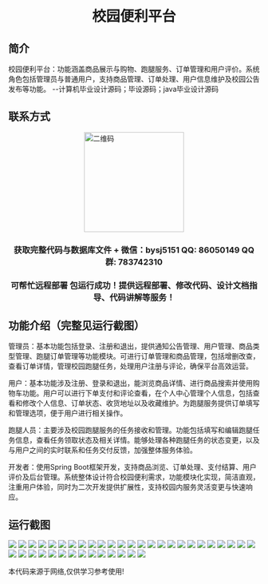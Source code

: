 <p><h1 align="center">校园便利平台</h1></p>

## 简介
校园便利平台：功能涵盖商品展示与购物、跑腿服务、订单管理和用户评价。系统角色包括管理员与普通用户，支持商品管理、订单处理、用户信息维护及校园公告发布等功能。    --计算机毕业设计源码；毕设源码；java毕业设计源码


## 联系方式
<img src="https://bs-1329754181.cos.ap-shanghai.myqcloud.com/wx.jpg" alt="二维码" style="display: block; margin: 0 auto;" width="200px">
<p><h3 align="center">获取完整代码与数据库文件 + 微信：bysj5151 QQ: 86050149 QQ群: 783742310</h3></p>
<p><h3 align="center">可帮忙远程部署 包运行成功！提供远程部署、修改代码、设计文档指导、代码讲解等服务！</h3></p>

## 功能介绍（完整见运行截图）
管理员：基本功能包括登录、注册和退出，提供通知公告管理、用户管理、商品类型管理、跑腿订单管理等功能模块。可进行订单管理和商品管理，包括增删改查，查看订单详情，管理校园跑腿任务，处理用户注册与评论，确保平台高效运营。

用户：基本功能涉及注册、登录和退出，能浏览商品详情、进行商品搜索并使用购物车功能。用户可以进行下单支付和评论查看，在个人中心管理个人信息，包括查看和修改个人信息、订单状态、收货地址以及收藏维护。为跑腿服务提供订单填写和管理选项，便于用户进行相关操作。

跑腿人员：主要涉及校园跑腿服务的任务接收和管理。功能包括填写和编辑跑腿任务信息，查看任务领取状态及相关详情。能够处理各种跑腿任务的状态变更，以及与用户之间的实时联系和任务交付反馈，加强整体服务体验。

开发者：使用Spring Boot框架开发，支持商品浏览、订单处理、支付结算、用户评价及后台管理。系统整体设计符合校园便利需求，功能模块化实现，简洁直观，注重用户体验，同时为二次开发提供扩展性，支持校园内服务灵活变更与快速响应。


## 运行截图
![](https://bs-1329754181.cos.ap-shanghai.myqcloud.com/spring/CampusConveniencePlatform/img/001.jpg)
![](https://bs-1329754181.cos.ap-shanghai.myqcloud.com/spring/CampusConveniencePlatform/img/002.jpg)
![](https://bs-1329754181.cos.ap-shanghai.myqcloud.com/spring/CampusConveniencePlatform/img/003.jpg)
![](https://bs-1329754181.cos.ap-shanghai.myqcloud.com/spring/CampusConveniencePlatform/img/004.jpg)
![](https://bs-1329754181.cos.ap-shanghai.myqcloud.com/spring/CampusConveniencePlatform/img/005.jpg)
![](https://bs-1329754181.cos.ap-shanghai.myqcloud.com/spring/CampusConveniencePlatform/img/006.jpg)
![](https://bs-1329754181.cos.ap-shanghai.myqcloud.com/spring/CampusConveniencePlatform/img/007.jpg)
![](https://bs-1329754181.cos.ap-shanghai.myqcloud.com/spring/CampusConveniencePlatform/img/008.jpg)
![](https://bs-1329754181.cos.ap-shanghai.myqcloud.com/spring/CampusConveniencePlatform/img/009.jpg)
![](https://bs-1329754181.cos.ap-shanghai.myqcloud.com/spring/CampusConveniencePlatform/img/010.jpg)
![](https://bs-1329754181.cos.ap-shanghai.myqcloud.com/spring/CampusConveniencePlatform/img/011.jpg)
![](https://bs-1329754181.cos.ap-shanghai.myqcloud.com/spring/CampusConveniencePlatform/img/012.jpg)
![](https://bs-1329754181.cos.ap-shanghai.myqcloud.com/spring/CampusConveniencePlatform/img/013.jpg)
![](https://bs-1329754181.cos.ap-shanghai.myqcloud.com/spring/CampusConveniencePlatform/img/014.jpg)
![](https://bs-1329754181.cos.ap-shanghai.myqcloud.com/spring/CampusConveniencePlatform/img/015.jpg)
![](https://bs-1329754181.cos.ap-shanghai.myqcloud.com/spring/CampusConveniencePlatform/img/016.jpg)
![](https://bs-1329754181.cos.ap-shanghai.myqcloud.com/spring/CampusConveniencePlatform/img/017.jpg)
![](https://bs-1329754181.cos.ap-shanghai.myqcloud.com/spring/CampusConveniencePlatform/img/018.jpg)
![](https://bs-1329754181.cos.ap-shanghai.myqcloud.com/spring/CampusConveniencePlatform/img/019.jpg)
![](https://bs-1329754181.cos.ap-shanghai.myqcloud.com/spring/CampusConveniencePlatform/img/020.jpg)
![](https://bs-1329754181.cos.ap-shanghai.myqcloud.com/spring/CampusConveniencePlatform/img/021.jpg)
![](https://bs-1329754181.cos.ap-shanghai.myqcloud.com/spring/CampusConveniencePlatform/img/022.jpg)
![](https://bs-1329754181.cos.ap-shanghai.myqcloud.com/spring/CampusConveniencePlatform/img/023.jpg)
![](https://bs-1329754181.cos.ap-shanghai.myqcloud.com/spring/CampusConveniencePlatform/img/024.jpg)
![](https://bs-1329754181.cos.ap-shanghai.myqcloud.com/spring/CampusConveniencePlatform/img/025.jpg)
![](https://bs-1329754181.cos.ap-shanghai.myqcloud.com/spring/CampusConveniencePlatform/img/026.jpg)
![](https://bs-1329754181.cos.ap-shanghai.myqcloud.com/spring/CampusConveniencePlatform/img/027.jpg)
![](https://bs-1329754181.cos.ap-shanghai.myqcloud.com/spring/CampusConveniencePlatform/img/028.jpg)
![](https://bs-1329754181.cos.ap-shanghai.myqcloud.com/spring/CampusConveniencePlatform/img/029.jpg)
![](https://bs-1329754181.cos.ap-shanghai.myqcloud.com/spring/CampusConveniencePlatform/img/030.jpg)
![](https://bs-1329754181.cos.ap-shanghai.myqcloud.com/spring/CampusConveniencePlatform/img/031.jpg)
![](https://bs-1329754181.cos.ap-shanghai.myqcloud.com/spring/CampusConveniencePlatform/img/032.jpg)
![](https://bs-1329754181.cos.ap-shanghai.myqcloud.com/spring/CampusConveniencePlatform/img/033.jpg)
![](https://bs-1329754181.cos.ap-shanghai.myqcloud.com/spring/CampusConveniencePlatform/img/034.jpg)
![](https://bs-1329754181.cos.ap-shanghai.myqcloud.com/spring/CampusConveniencePlatform/img/035.jpg)
![](https://bs-1329754181.cos.ap-shanghai.myqcloud.com/spring/CampusConveniencePlatform/img/036.jpg)
![](https://bs-1329754181.cos.ap-shanghai.myqcloud.com/spring/CampusConveniencePlatform/img/037.jpg)
![](https://bs-1329754181.cos.ap-shanghai.myqcloud.com/spring/CampusConveniencePlatform/img/038.jpg)
![](https://bs-1329754181.cos.ap-shanghai.myqcloud.com/spring/CampusConveniencePlatform/img/039.jpg)

<p>本代码来源于网络,仅供学习参考使用!</p>
